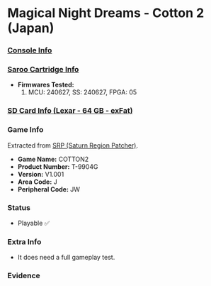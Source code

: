 # Magical Night Dreams - Cotton 2 (Japan)

### [Console Info](../../../../Info/Consoles/VA13/README.md)

### [Saroo Cartridge Info](../../../../Info/Cartridges/RetroGameParadiseStore/1.32F/README.md)

- <b>Firmwares Tested:</b>
  1. MCU: 240627, SS: 240627, FPGA: 05

### [SD Card Info (Lexar - 64 GB - exFat)](../../../../Info/SdCards/Lexar/64GB/exfat/README.md)

### Game Info

Extracted from [SRP (Saturn Region Patcher)](https://segaxtreme.net/resources/saturn-region-patcher.81/download).

- <b>Game Name:</b> COTTON2
- <b>Product Number:</b> T-9904G
- <b>Version:</b> V1.001
- <b>Area Code:</b> J
- <b>Peripheral Code:</b> JW

### Status

- Playable :white_check_mark:

### Extra Info

- It does need a full gameplay test.

### Evidence

<!-- [![](https://img.youtube.com/vi/aRB4hv8FcpM/0.jpg)](https://www.youtube.com/watch?v=aRB4hv8FcpM) -->
